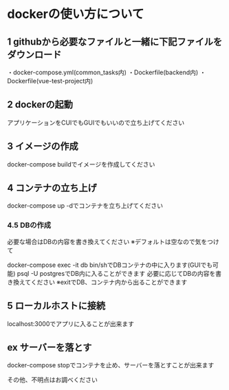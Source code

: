 # dockerの使い方について

## 1 githubから必要なファイルと一緒に下記ファイルをダウンロード
・docker-compose.yml(common_tasks内)
・Dockerfile(backend内)
・Dockerfile(vue-test-project内)

## 2 dockerの起動
アプリケーションをCUIでもGUIでもいいので立ち上げてください

## 3 イメージの作成
docker-compose buildでイメージを作成してください

## 4 コンテナの立ち上げ
docker-compose up -dでコンテナを立ち上げてください

### 4.5 DBの作成
必要な場合はDBの内容を書き換えてください
※デフォルトは空なので気をつけて

docker-compose exec -it db bin/shでDBコンテナの中に入ります(GUIでも可能)
psql -U postgresでDB内に入ることができます
必要に応じてDBの内容を書き換えてください
※exitでDB、コンテナ内から出ることができます

## 5 ローカルホストに接続
localhost:3000でアプリに入ることが出来ます

## ex サーバーを落とす
docker-compose stopでコンテナを止め、サーバーを落とすことが出来ます

その他、不明点はお調べください



